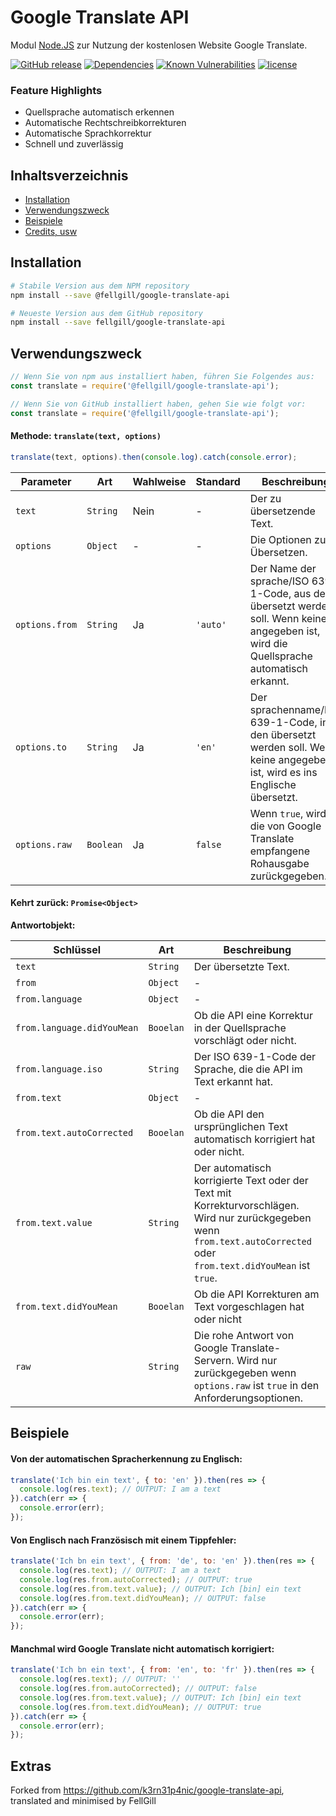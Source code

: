 # Google Translate API
Modul [Node.JS](https://nodejs.org) zur Nutzung der kostenlosen Website Google Translate.

[![GitHub release](https://img.shields.io/github/release/FellGill/google-translate-api.svg?style=flat)](https://github.com/FellGill/google-translate-api/releases)
[![Dependencies](https://david-dm.org/FellGill/google-translate-api.svg)](https://david-dm.org/k3rn31p4nic/google-translate-api)
[![Known Vulnerabilities](https://snyk.io/test/github/FellGill/google-translate-api/badge.svg?targetFile=package.json)](https://snyk.io/test/github/FellGill/google-translate-api?targetFile=package.json)
[![license](https://img.shields.io/github/license/FellGill/google-translate-api.svg)](LICENSE)

### Feature Highlights
* Quellsprache automatisch erkennen
* Automatische Rechtschreibkorrekturen
* Automatische Sprachkorrektur
* Schnell und zuverlässig

## Inhaltsverzeichnis
* [Installation](#installation)
* [Verwendungszweck](#verwendungszweck)
* [Beispiele](#beispiele)
* [Credits, usw](#extras)

## Installation
```bash
# Stabile Version aus dem NPM repository
npm install --save @fellgill/google-translate-api

# Neueste Version aus dem GitHub repository
npm install --save fellgill/google-translate-api
```

## Verwendungszweck
```js
// Wenn Sie von npm aus installiert haben, führen Sie Folgendes aus:
const translate = require('@fellgill/google-translate-api');

// Wenn Sie von GitHub installiert haben, gehen Sie wie folgt vor:
const translate = require('@fellgill/google-translate-api');
```

#### Methode: `translate(text, options)`
```js
translate(text, options).then(console.log).catch(console.error);
```
| Parameter | Art | Wahlweise | Standard | Beschreibung |
|-|-|-|-|-|
| `text` | `String` | Nein | - | Der zu übersetzende Text. |
| `options` | `Object` | - | - | Die Optionen zum Übersetzen. |
| `options.from` | `String` | Ja | `'auto'` | Der Name der sprache/ISO 639-1-Code, aus dem übersetzt werden soll. Wenn keine angegeben ist, wird die Quellsprache automatisch erkannt. |
| `options.to` | `String` | Ja | `'en'` | Der sprachenname/ISO 639-1-Code, in den übersetzt werden soll. Wenn keine angegeben ist, wird es ins Englische übersetzt. |
| `options.raw` | `Boolean` | Ja | `false` | Wenn `true`, wird die von Google Translate empfangene Rohausgabe zurückgegeben. |

#### Kehrt zurück: `Promise<Object>`
**Antwortobjekt:**

| Schlüssel | Art | Beschreibung |
|-|-|-|
| `text` | `String` | Der übersetzte Text. |
| `from` | `Object` | - |
| `from.language` | `Object` | - |
| `from.language.didYouMean` | `Booelan` | Ob die API eine Korrektur in der Quellsprache vorschlägt oder nicht. |
| `from.language.iso` | `String` | Der ISO 639-1-Code der Sprache, die die API im Text erkannt hat. |
| `from.text` | `Object` | - |
| `from.text.autoCorrected` | `Booelan` | Ob die API den ursprünglichen Text automatisch korrigiert hat oder nicht. |
| `from.text.value` | `String` | Der automatisch korrigierte Text oder der Text mit Korrekturvorschlägen. Wird nur zurückgegeben wenn `from.text.autoCorrected` oder `from.text.didYouMean` ist `true`. |
| `from.text.didYouMean` | `Booelan` | Ob die API Korrekturen am Text vorgeschlagen hat oder nicht |
| `raw` | `String` | Die rohe Antwort von Google Translate-Servern. Wird nur zurückgegeben wenn `options.raw` ist `true` in den Anforderungsoptionen. |


## Beispiele
#### Von der automatischen Spracherkennung zu Englisch:
```js
translate('Ich bin ein text', { to: 'en' }).then(res => {
  console.log(res.text); // OUTPUT: I am a text
}).catch(err => {
  console.error(err);
});
```

#### Von Englisch nach Französisch mit einem Tippfehler:
```js
translate('Ich bn ein text', { from: 'de', to: 'en' }).then(res => {
  console.log(res.text); // OUTPUT: I am a text
  console.log(res.from.autoCorrected); // OUTPUT: true
  console.log(res.from.text.value); // OUTPUT: Ich [bin] ein text
  console.log(res.from.text.didYouMean); // OUTPUT: false
}).catch(err => {
  console.error(err);
});
```

#### Manchmal wird Google Translate nicht automatisch korrigiert:
```js
translate('Ich bn ein text', { from: 'en', to: 'fr' }).then(res => {
  console.log(res.text); // OUTPUT: ''
  console.log(res.from.autoCorrected); // OUTPUT: false
  console.log(res.from.text.value); // OUTPUT: Ich [bin] ein text
  console.log(res.from.text.didYouMean); // OUTPUT: true
}).catch(err => {
  console.error(err);
});
```

## Extras

Forked from https://github.com/k3rn31p4nic/google-translate-api, translated and minimised by FellGill
